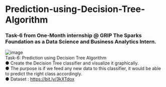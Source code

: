 # Prediction-using-Decision-Tree-Algorithm 
### Task-6 from One-Month internship @ GRIP The Sparks Foundation as a Data Science and Business Analytics Intern. <br>
![image](https://user-images.githubusercontent.com/69631311/115845392-6c7d2300-a43e-11eb-8d9a-ffc3b44d4bf6.png) <br>
Task-6: Prediction using Decision Tree Algorithm <br>
● Create the Decision Tree classifier and visualize it graphically. <br>
● The purpose is if we feed any new data to this classifier, it would be able to predict the right class accordingly. <br>
● Dataset : https://bit.ly/3kXTdox
